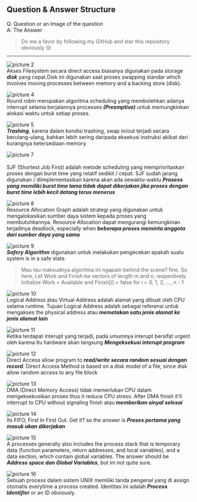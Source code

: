 ## Question & Answer Structure

Q: Question or an Image of the question<br>
A: The Answer

> Do me a favor by following my GitHub and star this repository obviously 😒

---

![picture 2](https://i.imgur.com/agzqxrG.png)<br>
Akses Filesystem secara direct access biasanya digunakan pada storage ***disk*** yang cepat.Disk ini digunakan saat proses swapping standar which involves moving processes between memory and a backing store (disk).

![picture 4](https://i.imgur.com/mKiposL.png)<br>
Round robin merupakan algoritma scheduling yang membolehkan adanya interrupt selama berjalannya processes ***(Preemptive)*** untuk memungkinkan alokasi waktu untuk setiap proses.
   
![picture 5](https://i.imgur.com/57uofKH.png)  <br>
***Trashing***, karena dalam kondisi trashing, swap in/out terjadi secara berulang-ulang, bahkan lebih sering daripada eksekusi instruksi akibat dari kurangnya ketersediaan memory

![picture 7](https://i.imgur.com/f4aCvPA.png) <br>  
SJF (Shortest Job First) adalah metode scheduling yang memprioritaskan proses dengan burst time yang relatif sedikit / cepat. SJF sudah jarang digunakan / diimplementasikan karena akan ada sewaktu-waktu ***Prosess yang memiliki burst time lama tidak dapat dikerjakan jika proses dengan burst time lebih kecil datang terus menerus***

![picture 8](https://i.imgur.com/2kRhAX1.png) <br>
Resource Allocation Graph adalah strategi yang digunakan untuk mengalokasikan sumber daya sistem kepada proses yang membutuhkannya. Resource Allocation dapat mengurangi kemungkinan terjadinya deadlock, especially when ***beberapa proses meminta anggota dari sumber daya yang sama***

![picture 9](https://i.imgur.com/D5KlgdU.png)  <br>
***Safery Algorithm*** digunakan untuk melakukan pengecekan apakah suatu system is in a safe state.
> Mau tau maksudnya algoritma ini ngapain behind the scene? fine. So here, Let Work and Finish be vectors of length m and n, respectively. Initialize Work = Available and Finish[i] = false for i = 0, 1, 2, ..., n - 1

![picture 10](https://i.imgur.com/BjA1Azp.png)  
Logical Address atau Virtual Address adalah alamat yang dibuat oleh CPU selama runtime. Tujuan Logical Address adalah sebagai referensi untuk mengakses the physical address atau ***memetakan satu jenis alamat ke jenis alamat lain***

![picture 11](https://i.imgur.com/A0cYQJD.png)  
Ketika terdapat interupt yang terjadi, pada umumnya interupt bersifat urgent oleh karena itu hardware akan langsung ***Mengeksekusi interupt program***

![picture 12](https://i.imgur.com/moUBygw.png)  
Direct Access allow program to ***read/write secara random sesuai dengan record***. Direct Access Method is based on a disk model of a file, since disk allow random access to any file block

![picture 13](https://i.imgur.com/TdPLZV7.png)  
DMA (Direct Memory Access) tidak memerlukan CPU dalam mengeksekusikan proses thus it reduce CPU stress. After DMA finish it'll interrupt to CPU without signaling finish atau ***memberikan sinyal selesai***

![picture 14](https://i.imgur.com/hsCSs5Y.png)  
Its FIFO, First In First Out. Get it? so the answer is ***Proses pertama yang masuk akan dikerjakan***

![picture 15](https://i.imgur.com/TyfL2Tt.png)  
A processes generally also includes the process stack that is temporary data (function parameters, return addresses, and local variables), and a data section, which contain global variables. The answer should be ***Address space dan Global Variables***, but im not quite sure.

![picture 16](https://i.imgur.com/4rvvnzX.png)  
Sebuah process dalam sistem UNIX memiliki tanda pengenal yang di assign otomatis everytime a process created. Identitas ini adalah ***Process Identifier*** or an ID obviously.
